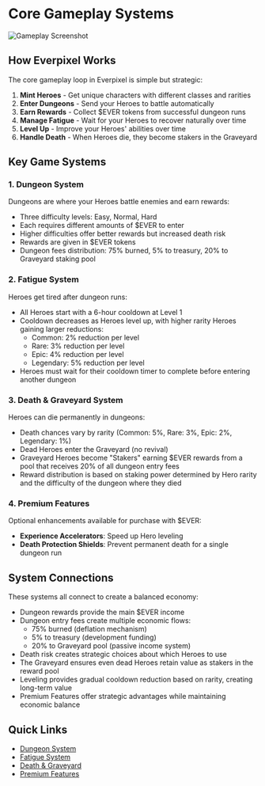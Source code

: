 # Core Gameplay Systems

![Gameplay Screenshot](https://placeholder.com/wp-content/uploads/2018/10/placeholder.png)

## How Everpixel Works

The core gameplay loop in Everpixel is simple but strategic:

1. **Mint Heroes** - Get unique characters with different classes and rarities
2. **Enter Dungeons** - Send your Heroes to battle automatically
3. **Earn Rewards** - Collect $EVER tokens from successful dungeon runs
4. **Manage Fatigue** - Wait for your Heroes to recover naturally over time
5. **Level Up** - Improve your Heroes' abilities over time
6. **Handle Death** - When Heroes die, they become stakers in the Graveyard

## Key Game Systems

### 1. Dungeon System

Dungeons are where your Heroes battle enemies and earn rewards:
- Three difficulty levels: Easy, Normal, Hard
- Each requires different amounts of $EVER to enter
- Higher difficulties offer better rewards but increased death risk
- Rewards are given in $EVER tokens
- Dungeon fees distribution: 75% burned, 5% to treasury, 20% to Graveyard staking pool

### 2. Fatigue System

Heroes get tired after dungeon runs:
- All Heroes start with a 6-hour cooldown at Level 1
- Cooldown decreases as Heroes level up, with higher rarity Heroes gaining larger reductions:
  - Common: 2% reduction per level
  - Rare: 3% reduction per level
  - Epic: 4% reduction per level
  - Legendary: 5% reduction per level
- Heroes must wait for their cooldown timer to complete before entering another dungeon

### 3. Death & Graveyard System

Heroes can die permanently in dungeons:
- Death chances vary by rarity (Common: 5%, Rare: 3%, Epic: 2%, Legendary: 1%)
- Dead Heroes enter the Graveyard (no revival)
- Graveyard Heroes become "Stakers" earning $EVER rewards from a pool that receives 20% of all dungeon entry fees
- Reward distribution is based on staking power determined by Hero rarity and the difficulty of the dungeon where they died

### 4. Premium Features

Optional enhancements available for purchase with $EVER:
- **Experience Accelerators**: Speed up Hero leveling
- **Death Protection Shields**: Prevent permanent death for a single dungeon run

## System Connections

These systems all connect to create a balanced economy:
- Dungeon rewards provide the main $EVER income
- Dungeon entry fees create multiple economic flows:
  - 75% burned (deflation mechanism)
  - 5% to treasury (development funding)
  - 20% to Graveyard pool (passive income system)
- Death risk creates strategic choices about which Heroes to use
- The Graveyard ensures even dead Heroes retain value as stakers in the reward pool
- Leveling provides gradual cooldown reduction based on rarity, creating long-term value
- Premium Features offer strategic advantages while maintaining economic balance

## Quick Links
- [Dungeon System](dungeons.md)
- [Fatigue System](fatigue.md)
- [Death & Graveyard](death.md)
- [Premium Features](premium-features.md)